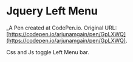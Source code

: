 # Jquery Left Menu
 _A Pen created at CodePen.io. Original URL: [https://codepen.io/arjunamgain/pen/GpLXWQ](https://codepen.io/arjunamgain/pen/GpLXWQ).

 Css and Js toggle Left Menu bar.